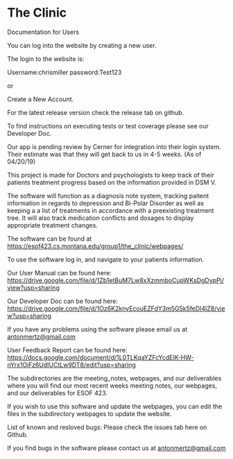 # The Clinic

Documentation for Users

You can log into the website by creating a new user.

The login to the website is:

Username:chrismiller
password:Test123

or

Create a New Account.



For the latest release version check the release tab on github.

To find instructions on executing tests or test coverage please see our Developer Doc.

Our app is pending review by Cerner for integration into their login system. Their estimate was that they will get back to us in 4-5 weeks. (As of 04/20/19) 

This project is made for Doctors and psychologists to keep track of their patients treatment progress based on the information provided in DSM V.

The software will function as a diagnosis note system, tracking paitent information in regards to depression and Bi-Polar Disorder as well as keeping a a list of treatments in accordance with a preexisting treatment tree. It will also track medication conflicts and dosages to display appropriate treatment changes.

The software can be found at https://esof423.cs.montana.edu/group1/the_clinic/webpages/

To use the software log in, and navigate to your patients information.

Our User Manual can be found here: https://drive.google.com/file/d/1Zb1etBuM7Lw8xXzmmboCupWKsDgDypPj/view?usp=sharing

Our Developer Doc can be found here: https://drive.google.com/file/d/1Oz6K2knvEcouEZFdY3m5G5k5feDI4lZ8/view?usp=sharing

If you have any problems using the software please email us at antonmertz@gmail.com

User Feedback Report can be found here: https://docs.google.com/document/d/1L0TLKqaYZFcYcdEIK-HW-nYrx1OiFz6UdIUCtLw9DT8/edit?usp=sharing

The subdirectories are the meeting_notes, webpages, and our deliverables
where you will find our most recent weeks meeting notes, our webpages, and our
deliverables for ESOF 423.

If you wish to use this software and update the webpages, you can edit the files in the subdirectory webpages to update the website.


List of known and resloved bugs: Please check the issues tab here on Github.


If you find bugs in the software please contact us at antonmertz@gmail.com
